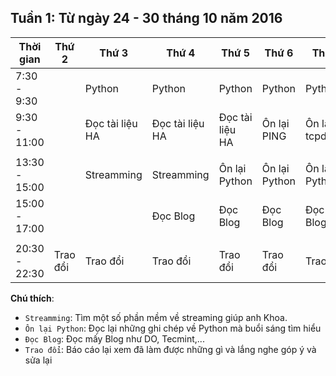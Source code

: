 ## Tuần 1: Từ ngày 24 - 30 tháng 10 năm 2016

Thời gian | Thứ 2 | Thứ 3 | Thứ 4 | Thứ 5 | Thứ 6 | Thứ 7 | CN |
--- | --- | --- | --- | --- | --- | --- | --- |
7:30 - 9:30 |  | Python | Python | Python | Python | Python | Python |
9:30 - 11:00 |  |Đọc tài liệu HA  | Đọc tài liệu HA | Đọc tài liệu HA | Ôn lại PING | Ôn lại tcpdump | Ôn lại VPN |
| | | | | | | |
13:30 - 15:00 |  | Streamming | Streamming | Ôn lại Python | Ôn lại Python  | Ôn lại Python  | Ôn lại Python  |
15:00 - 17:00 |  |  | Đọc Blog | Đọc Blog | Đọc Blog | Đọc Blog | Đọc Blog |
| | | | | | | |
20:30 - 22:30 | Trao đổi | Trao đổi | Trao đổi | Trao đổi | Trao đổi | Trao đổi |  |


**Chú thích**:

- `Streamming`: Tìm một số phần mềm về streaming giúp anh Khoa.
- `Ôn lại Python`: Đọc lại những ghi chép về Python mà buổi sáng tìm hiểu
- `Đọc Blog`: Đọc mấy Blog như DO, Tecmint,...
- `Trao đổi`: Báo cáo lại xem đã làm được những gì và lắng nghe góp ý và sửa lại